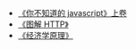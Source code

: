 <!--
 * @Description: 阅读笔记链接
 * @Author: liudongyu
 * @Date: 2019-08-27 10:01:13
 * @LastEditTime: 2019-08-27 11:01:05
 * @LastEditors: Please set LastEditors
 -->

- [《你不知道的 javascript》上卷 ](https://github.com/liu-dongyu/reading-plan/blob/master/u-dont-konw-js/note.md)
- [《图解 HTTP》](https://github.com/liu-dongyu/reading-plan/blob/master/learn-http/note.md)
- [《经济学原理》](https://github.com/liu-dongyu/reading-plan/blob/master/economic-principles/note.md)
